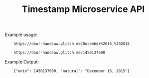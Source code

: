 <!-- This is a static file -->
<!-- served from your routes in server.js -->


<!DOCTYPE html>
<html>
  <body>
    <header>
      <h1>
        Timestamp Microservice API
      </h1>
    </header>

Example usage:

        https://dour-handsaw.glitch.me/December%2015,%202015

        https://dour-handsaw.glitch.me/1450137600


Example Output:

        {"unix": 1450137600, "natural": "December 15, 2015"}
  </body>
</html>

